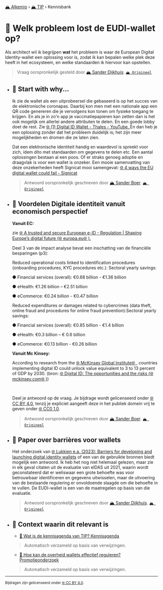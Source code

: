 [🏔️ Alkemio](https://welcome.alkem.io/) › [🏔️ TIP](https://alkem.io/tip/dashboard) › Kennisbank
# 📄 Welk probleem lost de EUDI-wallet op?
Als architect wil ik begrijpen **wat** het probleem is waar de European Digital Identity-wallet een oplossing voor is, zodat ik kan bepalen welke plek deze heeft in het ecosysteem, en welke standaarden ik hiervoor kan opstellen.
> Vraag oorspronkelijk gesteld door [🏔️ Sander Dijkhuis](https://alkem.io/user/sander-dijkhuis-3912). [`🏔️ Origineel`](https://alkem.io/tip/collaboration/welkprobleemlostd-9718)

- ## <a id="startwithwhy-3450"></a> 📌 Start with why...
  Ik zie de wallet als een uitprobeersel die gebaseerd is op het succes van de elektronische coronapas. Daarbij kon men met een nationale app een QR code genereren die je vervolgens kon tonen om fysieke toegang te krijgen. En als je in zo'n app je vaccinatiepapieren kan zetten dan is het ook mogelijk om allerlei andere attributen te delen. En een goede lobby doet de rest. Zie [🌐 (1) Digital ID Wallet - Thales - YouTube. ](https://www.youtube.com/watch?v=PxvNzzgoJX8)En dan heb je een oplossing zonder dat het probleem duidelijk is; het zijn meer mogelijkheden en dromen die ze laten zien.
  
  Dat een elektronische identiteit handig en waardevol is spreekt voor zich, idem dito met standaarden om gegevens te delen etc. Een aantal oplossingen bestaan al een poos. Of er straks genoeg adoptie en draagvlak is voor een wallet is onzeker. Een mooie samenvatting van deze onzekerheden heeft Signicat mooi samengevat: [🌐 4 ways the EU digital wallet could fail - Signicat](https://www.signicat.com/blog/4-ways-the-eu-digital-wallet-could-fail)

  
  > Antwoord oorspronkelijk geschreven door [🏔️ Sander Boer](https://alkem.io/tip/collaboration/welkprobleemlostd-9718/posts/startwithwhy-3450). [`🏔️ Origineel`](https://alkem.io/tip/collaboration/welkprobleemlostd-9718/posts/startwithwhy-3450)

- ## <a id="voordelendigitalei-4764"></a> 📌 Voordelen Digitale identiteit vanuit economisch perspectief
  **Vanuit EC:**
  
  zie [🌐 A trusted and secure European e-ID - Regulation | Shaping Europe’s digital future (](https://digital-strategy.ec.europa.eu/en/library/trusted-and-secure-european-e-id-regulation)[🌐 europa.eu](http://europa.eu)[🌐 ).](https://digital-strategy.ec.europa.eu/en/library/trusted-and-secure-european-e-id-regulation)
  
  Deel 3 van de impact analyse bevat een inschatting van de financiële besparingen (p3):
  
  Reduced operational costs linked to identification procedures (onboarding procedures, KYC procedures etc.): Sectoral yearly savings:
  
  ● Financial services (overall): €0.68 billion - €1.36 billion
  
  ● eHealth: €1.26 billion – €2.51 billion
  
  ● eCommerce: €0.24 billion - €0.47 billion
  
  Reduced expenditures or damages related to cybercrimes (data theft, online fraud and procedures for online fraud prevention):Sectoral yearly savings:
  
  ● Financial services (overall): €0.85 billion - €1.4 billion
  
  ● eHealth: €0.3 billion – € 0.6 billion
  
  ● eCommerce: €0.13 billion - €0.26 billion
  
  **Vanuit Mc Kinsey:**
  
  According to research from the [🌐 McKinsey Global Institute](https://www.mckinsey.com/capabilities/mckinsey-digital/our-insights/digital-identification-a-key-to-inclusive-growth)[🌐 ,](https://www.mckinsey.com/business-functions/digital-mckinsey/our-insights/digital-identification-a-key-to-inclusive-growth) countries implementing digital ID could unlock value equivalent to 3 to 13 percent of GDP by 2030. (bron: [🌐 Digital ID: The opportunities and the risks (](https://www.mckinsey.com/industries/financial-services/our-insights/banking-matters/digital-id-the-opportunities-and-the-risks)[🌐 mckinsey.com](http://mckinsey.com)[🌐 )](https://www.mckinsey.com/industries/financial-services/our-insights/banking-matters/digital-id-the-opportunities-and-the-risks))
  
  <br>
  
  Deel je antwoord op de vraag. Je bijdrage wordt gelicenseerd onder [🌐 CC BY 4.0](https://creativecommons.org/licenses/by/4.0/deed.nl), tenzij je expliciet aangeeft deze in het publiek domein vrij te geven onder [🌐 CC0 1.0](https://creativecommons.org/publicdomain/zero/1.0/deed.nl).

  
  > Antwoord oorspronkelijk geschreven door [🏔️ Sander Boer](https://alkem.io/tip/collaboration/welkprobleemlostd-9718/posts/voordelendigitalei-4764). [`🏔️ Origineel`](https://alkem.io/tip/collaboration/welkprobleemlostd-9718/posts/voordelendigitalei-4764)

- ## <a id="paperoverbarrieres-2754"></a> 📌 Paper over barrières voor wallets
  Het onderzoek van [🌐 Lukkien e.a. (2023): Barriers for developing and launching digital identity wallets](https://dedigicampus.sharepoint.com/:b:/r/sites/Missie3Overheidalssterkedatapartner/Gedeelde%20documenten/General/TIP/6.%20Werkgroep%20Kennis/Artikelen/Lukkien%20e.a.%20\(2023\)%20Barriers%20for%20the%20adoption%20of%20data%20wallets.pdf?csf=1\&web=1\&e=mtvgbj) of een van de gebruikte bronnen biedt mogelijk een antwoord. Ik heb het nog niet helemaal gelezen, maar zie in elk geval citaten uit de evaluatie van eIDAS uit 2021, waarin wordt geconstateerd dat er weliswaar een grote behoefte was voor betrouwbaar identificeren en gegevens uitwisselen, maar de uitvoering van de bestaande regulering er onvoldoende slaagde om die behoefte in te vullen. De EUDI-wallet is een van de maatregelen op basis van die evaluatie.

  
  > Antwoord oorspronkelijk geschreven door [🏔️ Sander Dijkhuis](https://alkem.io/tip/collaboration/welkprobleemlostd-9718/posts/paperoverbarrieres-2754). [`🏔️ Origineel`](https://alkem.io/tip/collaboration/welkprobleemlostd-9718/posts/paperoverbarrieres-2754)

- ## 📌 Context waarin dit relevant is
  - [📌 Wat is de kennisagenda van TIP? Kennisagenda](watisdekennisagen-9941.md#kennisagenda-5711)
  >Automatisch verzameld op basis van verwijzingen.
  - [📌 Hoe kan de overheid wallets effectief reguleren? Promotieonderzoek](hoekandeoverheid-8045.md#promotieonderzoek-2880)
  >Automatisch verzameld op basis van verwijzingen.
* * *
<small>Bijdragen zijn gelicenseerd onder [🌐 CC BY 4.0](https://creativecommons.org/licenses/by/4.0/deed.nl).</small>
